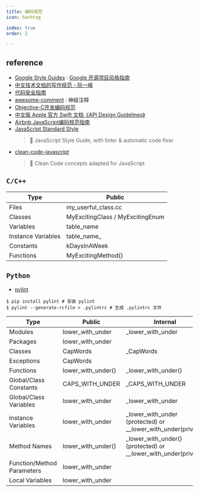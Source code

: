 ```yaml
---
title: 编码规范
icon: hashtag

index: true
order: 2

---
```


<!-- more -->

## reference

- [Google Style Guides](https://google.github.io/styleguide/) : [Google 开源项目风格指南](http://zh-google-styleguide.readthedocs.io/en/latest/)
- [中文技术文档的写作规范 - 阮一峰](https://github.com/ruanyf/document-style-guide)
- [代码安全指南](https://github.com/Tencent/secguide)
- [awesome-comment](https://github.com/Blankj/awesome-comment) : 神级注释
- [Objective-C开发编码规范](https://github.com/QianKaiLu/Objective-C-Coding-Guidelines-In-Chinese)
- [中文版 Apple 官方 Swift 文档《API Design Guidelines》](https://github.com/SketchK/the-swift-api-design-guidelines-in-chinese)
- [Airbnb JavaScript编码规范指南](https://github.com/libertyAlone/airbnb-javascript-style-guide-cn)
- [JavaScript Standard Style](https://github.com/standard/standard)
    > 🌟 JavaScript Style Guide, with linter & automatic code fixer
- [clean-code-javascript](https://github.com/ryanmcdermott/clean-code-javascript)
    > 🛁 Clean Code concepts adapted for JavaScript

## `C/C++`

| Type | Public 
| --- | ---
| Files                 | my_userful_class.cc
| Classes               | MyExcitingClass / MyExcitingEnum
| Variables             | table_name
| Instance Variables    | table_name_ 
| Constants             | kDaysInAWeek
| Functions             | MyExcitingMethod()

## `Python`

- [pylint](https://github.com/pylint-dev/pylint)

```shell
$ pip install pylint # 安装 pylint
$ pylint --generate-rcfile > .pylintrc # 生成 .pylintrc 文件
```

| Type | Public | Internal
| --- | --- | --- 
| Modules                       | lower_with_under      | _lower_with_under
| Packages                      | lower_with_under
| Classes                       | CapWords              | _CapWords
| Exceptions                    | CapWords	 
| Functions                     | lower_with_under()    | _lower_with_under()
| Global/Class Constants        | CAPS_WITH_UNDER       | _CAPS_WITH_UNDER
| Global/Class Variables        | lower_with_under      | _lower_with_under
| Instance Variables            | lower_with_under      | _lower_with_under (protected) or __lower_with_under(private)
| Method Names                  | lower_with_under()    | _lower_with_under() (protected) or __lower_with_under(private) 
| Function/Method Parameters    | lower_with_under 
| Local Variables               | lower_with_under